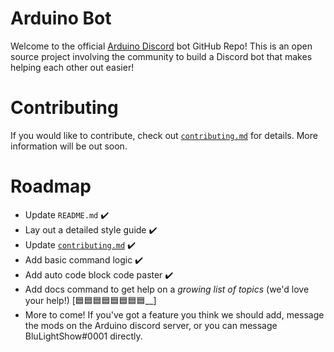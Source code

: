 # Arduino Bot
Welcome to the official [Arduino Discord](https://discord.gg/jQJFwW7) bot GitHub Repo! This is an open source project involving the community to build a Discord bot that makes helping each other out easier!

# Contributing
If you would like to contribute, check out [`contributing.md`](https://github.com/blulightshow/arduino-bot/blob/master/CONTRIBUTING.md) for details. More information will be out soon.

# Roadmap
- Update `README.md` ✔️
- Lay out a detailed style guide ✔️
- Update [`contributing.md`](https://github.com/blulightshow/arduino-bot/blob/master/CONTRIBUTING.md) ✔️
- Add basic command logic ✔️
- Add auto code block code paster ✔️
- Add docs command to get help on a *growing list of topics* (we'd love your help!) [🟦🟦🟦🟦🟦🟦🟦🟦__]
- More to come! If you've got a feature you think we should add, message the mods on the Arduino discord server, or you can message BluLightShow#0001 directly.
